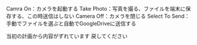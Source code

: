 
Camra On：カメラを起動する
Take Photo：写真を撮る、ファイルを端末に保存する、この時送信はしない
Camera Off：カメラを閉じる
Select To Send：手動でファイルを選ぶと自動でGoogleDriveに送信する

当初の計画から内容がずれています
戻してください
